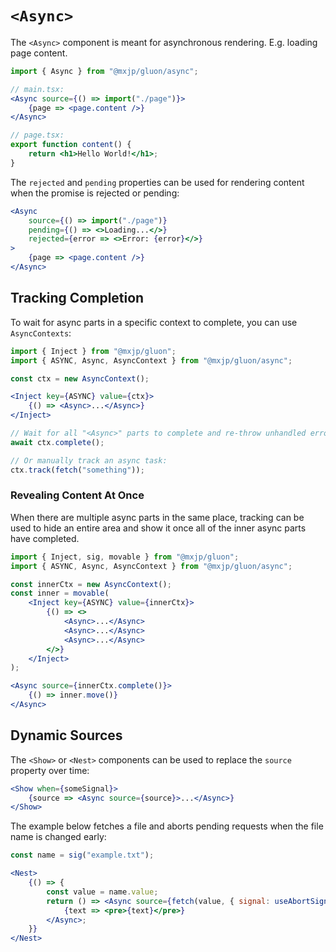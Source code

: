 # `<Async>`
The `<Async>` component is meant for asynchronous rendering. E.g. loading page content.
```jsx
import { Async } from "@mxjp/gluon/async";

// main.tsx:
<Async source={() => import("./page")}>
	{page => <page.content />}
</Async>

// page.tsx:
export function content() {
	return <h1>Hello World!</h1>;
}
```

The `rejected` and `pending` properties can be used for rendering content when the promise is rejected or pending:
```jsx
<Async
	source={() => import("./page")}
	pending={() => <>Loading...</>}
	rejected={error => <>Error: {error}</>}
>
	{page => <page.content />}
</Async>
```

## Tracking Completion
To wait for async parts in a specific context to complete, you can use `AsyncContexts`:
```jsx
import { Inject } from "@mxjp/gluon";
import { ASYNC, Async, AsyncContext } from "@mxjp/gluon/async";

const ctx = new AsyncContext();

<Inject key={ASYNC} value={ctx}>
	{() => <Async>...</Async>}
</Inject>

// Wait for all "<Async>" parts to complete and re-throw unhandled errors:
await ctx.complete();

// Or manually track an async task:
ctx.track(fetch("something"));
```

### Revealing Content At Once
When there are multiple async parts in the same place, tracking can be used to hide an entire area and show it once all of the inner async parts have completed.
```jsx
import { Inject, sig, movable } from "@mxjp/gluon";
import { ASYNC, Async, AsyncContext } from "@mxjp/gluon/async";

const innerCtx = new AsyncContext();
const inner = movable(
	<Inject key={ASYNC} value={innerCtx}>
		{() => <>
			<Async>...</Async>
			<Async>...</Async>
			<Async>...</Async>
		</>}
	</Inject>
);

<Async source={innerCtx.complete()}>
	{() => inner.move()}
</Async>
```

## Dynamic Sources
The `<Show>` or `<Nest>` components can be used to replace the `source` property over time:
```jsx
<Show when={someSignal}>
	{source => <Async source={source}>...</Async>}
</Show>
```

The example below fetches a file and aborts pending requests when the file name is changed early:
```jsx
const name = sig("example.txt");

<Nest>
	{() => {
		const value = name.value;
		return () => <Async source={fetch(value, { signal: useAbortSignal() }).then(r => r.text())}>
			{text => <pre>{text}</pre>}
		</Async>;
	}}
</Nest>
```
